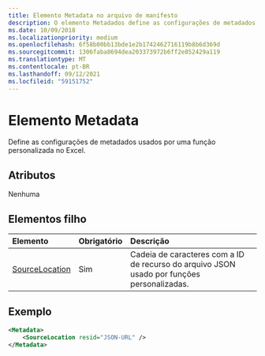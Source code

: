 ```yaml
---
title: Elemento Metadata no arquivo de manifesto
description: O elemento Metadados define as configurações de metadados que uma função personalizada usa no Excel.
ms.date: 10/09/2018
ms.localizationpriority: medium
ms.openlocfilehash: 6f58b00bb13bde1e2b1742462716119b8b6d369d
ms.sourcegitcommit: 1306faba8694dea203373972b6ff2e852429a119
ms.translationtype: MT
ms.contentlocale: pt-BR
ms.lasthandoff: 09/12/2021
ms.locfileid: "59151752"
---
```

# <a name="metadata-element"></a>Elemento Metadata

Define as configurações de metadados usados por uma função personalizada no Excel.

## <a name="attributes"></a>Atributos

Nenhuma

## <a name="child-elements"></a>Elementos filho

|  Elemento  |  Obrigatório  |  Descrição  |
|:-----|:-----|:-----|
|  [SourceLocation](customfunctionssourcelocation.md)  |  Sim  | Cadeia de caracteres com a ID de recurso do arquivo JSON usado por funções personalizadas. |

## <a name="example"></a>Exemplo

```xml
<Metadata>
    <SourceLocation resid="JSON-URL" />
</Metadata>
```

